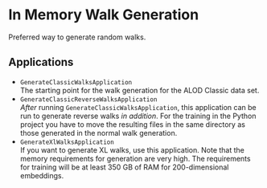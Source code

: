 # In Memory Walk Generation
Preferred way to generate random walks.


## Applications
- `GenerateClassicWalksApplication`<br/>
The starting point for the walk generation for the ALOD Classic data set.
- `GenerateClassicReverseWalksApplication`<br/>
*After* running `GenerateClassicWalksApplication`, this application can be run to generate reverse walks *in addition*. For the training in the Python project you have to move the resulting files in the same directory as those generated in the normal walk generation. 
- `GenerateXlWalksApplication`<br/>
If you want to generate XL walks, use this application. Note that the memory requirements for generation are very high. The requirements for training will be at least 350 GB of RAM for 200-dimensional embeddings. 